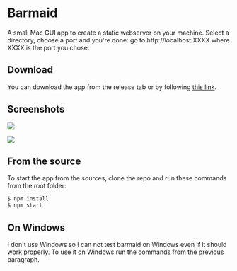 # Barmaid

A small Mac GUI app to create a static webserver on your machine. Select a directory, choose a port and you're done: go to http://localhost:XXXX where XXXX is the port you chose.

## Download

You can download the app from the release tab or by following [this link](https://github.com/BenjaminBini/barmaid/releases/download/v1.0.0/barmaid.app.zip).

## Screenshots

![](http://static.bini.io/barmaid/screenshots/barmaid-tray.png)

![](http://static.bini.io/barmaid/screenshots/barmaid-window.png)

## From the source

To start the app from the sources, clone the repo and run these commands from the root folder:

```sh
$ npm install
$ npm start
```

## On Windows

I don't use Windows so I can not test barmaid on Windows even if it should work properly. To use it on Windows run the commands from the previous paragraph.
